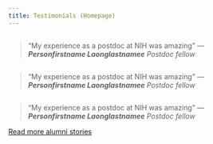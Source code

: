 ```yaml
---
title: Testimonials (Homepage)
---
```


<div class="oite-testimonials usa-section usa-section--dark">

<div class="grid-container">

<div class="usa-section">

<div class="grid-row">

  <div class="tablet:grid-col">
    <div class="oite-testimonials__item">
      <img class="oite-testimonials__image" alt="" src="/images/home/headshot01.jpg">
      <blockquote>
        <q>My experience as a postdoc at NIH was amazing</q>
        <cite>—<strong>Personfirstname Laonglastnamee</strong> Postdoc fellow</cite>
      </blockquote>
    </div>
  </div>

  <div class="tablet:grid-col">
    <div class="oite-testimonials__item">
      <img class="oite-testimonials__image" alt="" src="/images/home/headshot02.jpg">
      <blockquote>
        <q>My experience as a postdoc at NIH was amazing</q>
        <cite>—<strong>Personfirstname Laonglastnamee</strong> Postdoc fellow</cite>
      </blockquote>
    </div>
  </div>

  <div class="tablet:grid-col">
    <div class="oite-testimonials__item">
      <img class="oite-testimonials__image" alt="" src="/images/home/headshot03.jpg">
      <blockquote>
        <q>My experience as a postdoc at NIH was amazing</q>
        <cite>—<strong>Personfirstname Laonglastnamee</strong> Postdoc fellow</cite>
      </blockquote>
    </div>
  </div>

</div>

<a class="usa-link" href="#TODO">
  Read more alumni stories
</a>

</div>

</div>

</div>
